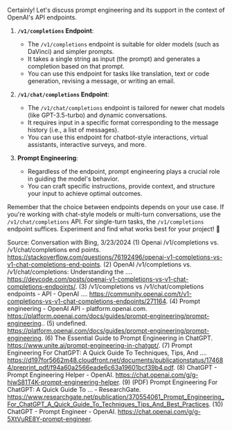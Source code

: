Certainly! Let's discuss prompt engineering and its support in the context of OpenAI's API endpoints.

1. **`/v1/completions` Endpoint**:
   - The `/v1/completions` endpoint is suitable for older models (such as DaVinci) and simpler prompts.
   - It takes a single string as input (the prompt) and generates a completion based on that prompt.
   - You can use this endpoint for tasks like translation, text or code generation, revising a message, or writing an email.

2. **`/v1/chat/completions` Endpoint**:
   - The `/v1/chat/completions` endpoint is tailored for newer chat models (like GPT-3.5-turbo) and dynamic conversations.
   - It requires input in a specific format corresponding to the message history (i.e., a list of messages).
   - You can use this endpoint for chatbot-style interactions, virtual assistants, interactive surveys, and more.

3. **Prompt Engineering**:
   - Regardless of the endpoint, prompt engineering plays a crucial role in guiding the model's behavior.
   - You can craft specific instructions, provide context, and structure your input to achieve optimal outcomes.

Remember that the choice between endpoints depends on your use case. If you're working with chat-style models or multi-turn conversations, use the `/v1/chat/completions` API. For single-turn tasks, the `/v1/completions` endpoint suffices. Experiment and find what works best for your project! 🚀

Source: Conversation with Bing, 3/23/2024
(1) Openai /v1/completions vs. /v1/chat/completions end points. https://stackoverflow.com/questions/76192496/openai-v1-completions-vs-v1-chat-completions-end-points.
(2) OpenAI /v1/completions vs. /v1/chat/completions: Understanding the .... https://deycode.com/posts/openai-v1-completions-vs-v1-chat-completions-endpoints/.
(3) /v1/completions vs /v1/chat/completions endpoints - API - OpenAI .... https://community.openai.com/t/v1-completions-vs-v1-chat-completions-endpoints/271164.
(4) Prompt engineering - OpenAI API - platform.openai.com. https://platform.openai.com/docs/guides/prompt-engineering/prompt-engineering..
(5) undefined. https://platform.openai.com/docs/guides/prompt-engineering/prompt-engineering.
(6) The Essential Guide to Prompt Engineering in ChatGPT. https://www.unite.ai/prompt-engineering-in-chatgpt/.
(7) Prompt Engineering For ChatGPT: A Quick Guide To Techniques, Tips, And .... https://d197for5662m48.cloudfront.net/documents/publicationstatus/174684/preprint_pdf/f94a60a2566eade6c63a19601bcf39b4.pdf.
(8) ChatGPT - Prompt Engineering Helper - OpenAI. https://chat.openai.com/g/g-hjwS81T4K-prompt-engineering-helper.
(9) (PDF) Prompt Engineering For ChatGPT: A Quick Guide To ... - ResearchGate. https://www.researchgate.net/publication/370554061_Prompt_Engineering_For_ChatGPT_A_Quick_Guide_To_Techniques_Tips_And_Best_Practices.
(10) ChatGPT - Prompt Engineer - OpenAI. https://chat.openai.com/g/g-5XtVuRE8Y-prompt-engineer.

